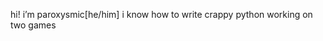 hi!
i’m paroxysmic[he/him]
i know how to write crappy python 
working on two games
<!---
paroxysmic/paroxysmic is a ✨ special ✨ repository because its `README.md` (this file) appears on your GitHub profile.
You can click the Preview link to take a look at your changes.
--->

